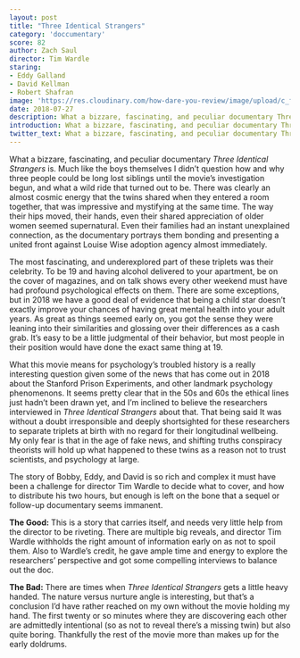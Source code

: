```yaml
---
layout: post
title: "Three Identical Strangers"
category: 'doccumentary'
score: 82
author: Zach Saul
director: Tim Wardle
staring:
- Eddy Galland
- David Kellman
- Robert Shafran
image: 'https://res.cloudinary.com/how-dare-you-review/image/upload/c_fill,h_399,w_760/v1529979103/3-identical-strangers.jpg'
date: 2018-07-27
description: What a bizzare, fascinating, and peculiar documentary Three Identical Strangers is.
introduction: What a bizzare, fascinating, and peculiar documentary Three Identical Strangers is.
twitter_text: What a bizzare, fascinating, and peculiar documentary Three Identical Strangers is.
---
```


What a bizzare, fascinating, and peculiar documentary *Three Identical Strangers* is. Much like the boys themselves I didn’t question how and why three people could be long lost siblings until the movie’s investigation begun, and what a wild ride that turned out to be. There was clearly an almost cosmic energy that the twins shared when they entered a room together, that was impressive and mystifying at the same time. The way their hips moved, their hands, even their shared appreciation of older women seemed supernatural. Even their families had an instant unexplained connection, as the documentary portrays them bonding and presenting a united front against Louise Wise adoption agency almost immediately.

The most fascinating, and underexplored part of these triplets was their celebrity. To be 19 and having alcohol delivered to your apartment, be on the cover of magazines, and on talk shows every other weekend must have had profound psychological effects on them. There are some exceptions, but in 2018 we have a good deal of evidence that being a child star doesn’t exactly improve your chances of having great mental health into your adult years. As great as things seemed early on, you got the sense they were leaning into their similarities and glossing over their differences as a cash grab. It’s easy to be a little judgmental of their behavior, but most people in their position would have done the exact same thing at 19.

What this movie means for psychology’s troubled history is a really interesting question given some of the news that has come out in 2018 about the Stanford Prison Experiments, and other landmark psychology phenomenons. It seems pretty clear that in the 50s and 60s the ethical lines just hadn’t been drawn yet, and I’m inclined to believe the researchers interviewed in *Three Identical Strangers* about that. That being said It was without a doubt irresponsible and deeply shortsighted for these researchers to separate triplets at birth with no regard for their longitudinal wellbeing. My only fear is that in the age of fake news, and shifting truths conspiracy theorists will hold up what happened to these twins as a reason not to trust scientists, and psychology at large.

The story of Bobby, Eddy, and David is so rich and complex it must have been a challenge for director Tim Wardle to decide what to cover, and how to distribute his two hours, but enough is left on the bone that a sequel or follow-up documentary seems immanent.

**The Good:** This is a story that carries itself, and needs very little help from the director to be riveting. There are multiple big reveals, and director Tim Wardle withholds the right amount of information early on as not to spoil them. Also to Wardle’s credit, he gave ample time and energy to explore the researchers’ perspective and got some compelling interviews to balance out the doc.

**The Bad:** There are times when *Three Identical Strangers* gets a little heavy handed. The nature versus nurture angle is interesting, but that’s a conclusion I’d have rather reached on my own without the movie holding my hand. The first twenty or so minutes where they are discovering each other are admittedly intentional (so as not to reveal there’s a missing twin) but also quite boring. Thankfully the rest of the movie more than makes up for the early doldrums. 